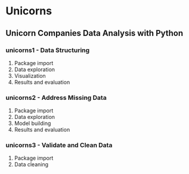 # Unicorns

## Unicorn Companies Data Analysis with Python

### unicorns1 - Data Structuring
1. Package import
2. Data exploration
3. Visualization
4. Results and evaluation

### unicorns2 - Address Missing Data
1. Package import
2. Data exploration
3. Model building
4. Results and evaluation

### unicorns3 - Validate and Clean Data
1. Package import
2. Data cleaning
